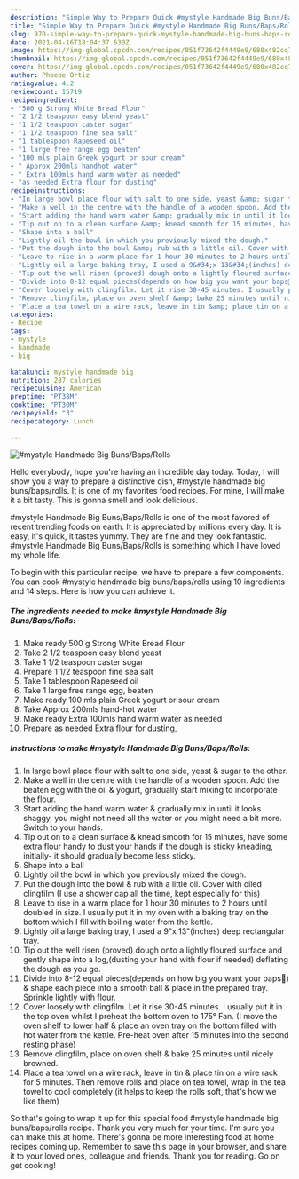 ```yaml
---
description: "Simple Way to Prepare Quick #mystyle Handmade Big Buns/Baps/Rolls"
title: "Simple Way to Prepare Quick #mystyle Handmade Big Buns/Baps/Rolls"
slug: 970-simple-way-to-prepare-quick-mystyle-handmade-big-buns-baps-rolls
date: 2021-04-16T18:04:37.630Z
image: https://img-global.cpcdn.com/recipes/051f73642f4449e9/680x482cq70/mystyle-handmade-big-bunsbapsrolls-recipe-main-photo.jpg
thumbnail: https://img-global.cpcdn.com/recipes/051f73642f4449e9/680x482cq70/mystyle-handmade-big-bunsbapsrolls-recipe-main-photo.jpg
cover: https://img-global.cpcdn.com/recipes/051f73642f4449e9/680x482cq70/mystyle-handmade-big-bunsbapsrolls-recipe-main-photo.jpg
author: Phoebe Ortiz
ratingvalue: 4.2
reviewcount: 15719
recipeingredient:
- "500 g Strong White Bread Flour"
- "2 1/2 teaspoon easy blend yeast"
- "1 1/2 teaspoon caster sugar"
- "1 1/2 teaspoon fine sea salt"
- "1 tablespoon Rapeseed oil"
- "1 large free range egg beaten"
- "100 mls plain Greek yogurt or sour cream"
- " Approx 200mls handhot water"
- " Extra 100mls hand warm water as needed"
- "as needed Extra flour for dusting"
recipeinstructions:
- "In large bowl place flour with salt to one side, yeast &amp; sugar to the other."
- "Make a well in the centre with the handle of a wooden spoon. Add the beaten egg with the oil &amp; yogurt, gradually start mixing to incorporate the flour."
- "Start adding the hand warm water &amp; gradually mix in until it looks shaggy, you might not need all the water or you might need a bit more. Switch to your hands."
- "Tip out on to a clean surface &amp; knead smooth for 15 minutes, have some extra flour handy to dust your hands if the dough is sticky kneading, initially- it should gradually become less sticky."
- "Shape into a ball"
- "Lightly oil the bowl in which you previously mixed the dough."
- "Put the dough into the bowl &amp; rub with a little oil. Cover with oiled clingfilm (I use a shower cap all the time, kept especially for this)"
- "Leave to rise in a warm place for 1 hour 30 minutes to 2 hours until doubled in size. I usually put it in my oven with a baking tray on the bottom which I fill with boiling water from the kettle."
- "Lightly oil a large baking tray, I used a 9&#34;x 13&#34;(inches) deep rectangular tray."
- "Tip out the well risen (proved) dough onto a lightly floured surface and gently shape into a log,(dusting your hand with flour if needed) deflating the dough as you go."
- "Divide into 8-12 equal pieces(depends on how big you want your baps🤭) &amp; shape each piece into a smooth ball &amp; place in the prepared tray. Sprinkle lightly with flour."
- "Cover loosely with clingfilm. Let it rise 30-45 minutes. I usually put it in the top oven whilst I preheat the bottom oven to 175° Fan. (I move the oven shelf to lower half &amp; place an oven tray on the bottom filled with hot water from the kettle. Pre-heat oven after 15 minutes into the second resting phase)"
- "Remove clingfilm, place on oven shelf &amp; bake 25 minutes until nicely browned."
- "Place a tea towel on a wire rack, leave in tin &amp; place tin on a wire rack for 5 minutes. Then remove rolls and place on tea towel, wrap in the tea towel to cool completely (it helps to keep the rolls soft, that&#39;s how we like them)"
categories:
- Recipe
tags:
- mystyle
- handmade
- big

katakunci: mystyle handmade big 
nutrition: 287 calories
recipecuisine: American
preptime: "PT38M"
cooktime: "PT30M"
recipeyield: "3"
recipecategory: Lunch

---
```



![#mystyle Handmade Big Buns/Baps/Rolls](https://img-global.cpcdn.com/recipes/051f73642f4449e9/680x482cq70/mystyle-handmade-big-bunsbapsrolls-recipe-main-photo.jpg)

Hello everybody, hope you're having an incredible day today. Today, I will show you a way to prepare a distinctive dish, #mystyle handmade big buns/baps/rolls. It is one of my favorites food recipes. For mine, I will make it a bit tasty. This is gonna smell and look delicious.



#mystyle Handmade Big Buns/Baps/Rolls is one of the most favored of recent trending foods on earth. It is appreciated by millions every day. It is easy, it's quick, it tastes yummy. They are fine and they look fantastic. #mystyle Handmade Big Buns/Baps/Rolls is something which I have loved my whole life.


To begin with this particular recipe, we have to prepare a few components. You can cook #mystyle handmade big buns/baps/rolls using 10 ingredients and 14 steps. Here is how you can achieve it.

<!--inarticleads1-->

##### The ingredients needed to make #mystyle Handmade Big Buns/Baps/Rolls:

1. Make ready 500 g Strong White Bread Flour
1. Take 2 1/2 teaspoon easy blend yeast
1. Take 1 1/2 teaspoon caster sugar
1. Prepare 1 1/2 teaspoon fine sea salt
1. Take 1 tablespoon Rapeseed oil
1. Take 1 large free range egg, beaten
1. Make ready 100 mls plain Greek yogurt or sour cream
1. Take  Approx 200mls hand-hot water
1. Make ready  Extra 100mls hand warm water as needed
1. Prepare as needed Extra flour for dusting,




<!--inarticleads2-->

##### Instructions to make #mystyle Handmade Big Buns/Baps/Rolls:

1. In large bowl place flour with salt to one side, yeast &amp; sugar to the other.
1. Make a well in the centre with the handle of a wooden spoon. Add the beaten egg with the oil &amp; yogurt, gradually start mixing to incorporate the flour.
1. Start adding the hand warm water &amp; gradually mix in until it looks shaggy, you might not need all the water or you might need a bit more. Switch to your hands.
1. Tip out on to a clean surface &amp; knead smooth for 15 minutes, have some extra flour handy to dust your hands if the dough is sticky kneading, initially- it should gradually become less sticky.
1. Shape into a ball
1. Lightly oil the bowl in which you previously mixed the dough.
1. Put the dough into the bowl &amp; rub with a little oil. Cover with oiled clingfilm (I use a shower cap all the time, kept especially for this)
1. Leave to rise in a warm place for 1 hour 30 minutes to 2 hours until doubled in size. I usually put it in my oven with a baking tray on the bottom which I fill with boiling water from the kettle.
1. Lightly oil a large baking tray, I used a 9&#34;x 13&#34;(inches) deep rectangular tray.
1. Tip out the well risen (proved) dough onto a lightly floured surface and gently shape into a log,(dusting your hand with flour if needed) deflating the dough as you go.
1. Divide into 8-12 equal pieces(depends on how big you want your baps🤭) &amp; shape each piece into a smooth ball &amp; place in the prepared tray. Sprinkle lightly with flour.
1. Cover loosely with clingfilm. Let it rise 30-45 minutes. I usually put it in the top oven whilst I preheat the bottom oven to 175° Fan. (I move the oven shelf to lower half &amp; place an oven tray on the bottom filled with hot water from the kettle. Pre-heat oven after 15 minutes into the second resting phase)
1. Remove clingfilm, place on oven shelf &amp; bake 25 minutes until nicely browned.
1. Place a tea towel on a wire rack, leave in tin &amp; place tin on a wire rack for 5 minutes. Then remove rolls and place on tea towel, wrap in the tea towel to cool completely (it helps to keep the rolls soft, that&#39;s how we like them)




So that's going to wrap it up for this special food #mystyle handmade big buns/baps/rolls recipe. Thank you very much for your time. I'm sure you can make this at home. There's gonna be more interesting food at home recipes coming up. Remember to save this page in your browser, and share it to your loved ones, colleague and friends. Thank you for reading. Go on get cooking!

